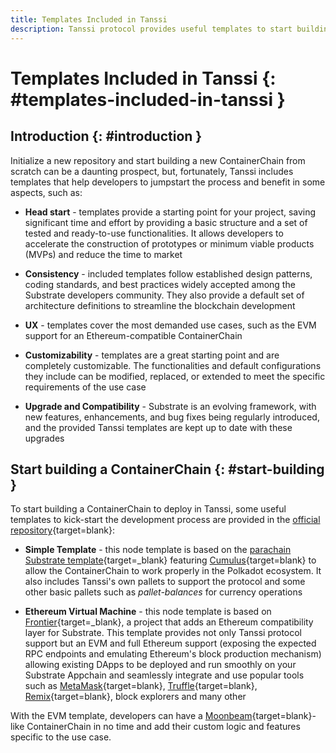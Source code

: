 ```yaml
---
title: Templates Included in Tanssi
description: Tanssi protocol provides useful templates to start building your Appchain, including a ready-to-use EVM template for Ethereum compatibility.
---
```


# Templates Included in Tanssi {: #templates-included-in-tanssi } 

## Introduction {: #introduction } 

Initialize a new repository and start building a new ContainerChain from scratch can be a daunting prospect, but, fortunately, Tanssi includes templates that help developers to jumpstart the process and benefit in some aspects, such as:

- **Head start** - templates provide a starting point for your project, saving significant time and effort by providing a basic structure and a set of tested and ready-to-use functionalities. It allows developers to accelerate the construction of prototypes or minimum viable products (MVPs) and reduce the time to market

- **Consistency** - included templates follow established design patterns, coding standards, and best practices widely accepted among the Substrate developers community. They also provide a default set of architecture definitions to streamline the blockchain development

- **UX** - templates cover the most demanded use cases, such as the EVM support for an Ethereum-compatible ContainerChain

- **Customizability** - templates are a great starting point and are completely customizable. The functionalities and default configurations they include can be modified, replaced, or extended to meet the specific requirements of the use case

- **Upgrade and Compatibility** - Substrate is an evolving framework, with new features, enhancements, and bug fixes being regularly introduced, and the provided Tanssi templates are kept up to date with these upgrades

## Start building a ContainerChain {: #start-building } 

To start building a ContainerChain to deploy in Tanssi, some useful templates to kick-start the development process are provided in the [official repository](https://github.com/moondance-labs/tanssi){target=blank}:

- **Simple Template** - this node template is based on the [parachain Substrate template](https://github.com/substrate-developer-hub/substrate-parachain-template){target=_blank} featuring [Cumulus](https://github.com/paritytech/cumulus/){target=blank} to allow the ContainerChain to work properly in the Polkadot ecosystem. It also includes Tanssi's own pallets to support the protocol and some other basic pallets such as *pallet-balances* for currency operations

- **Ethereum Virtual Machine** - this node template is based on [Frontier](https://github.com/paritytech/frontier){target=_blank}, a project that adds an Ethereum compatibility layer for Substrate. This template provides not only Tanssi protocol support but an EVM and full Ethereum support (exposing the expected RPC endpoints and emulating Ethereum's block production mechanism) allowing existing DApps to be deployed and run smoothly on your Substrate Appchain and seamlessly integrate and use popular tools such as [MetaMask](https://metamask.io){target=blank}, [Truffle](https://trufflesuite.com){target=blank}, [Remix](https://remix.ethereum.org){target=blank}, block explorers and many other

With the EVM template, developers can have a [Moonbeam](https://moonbeam.network){target=blank}-like ContainerChain in no time and add their custom logic and features specific to the use case.
